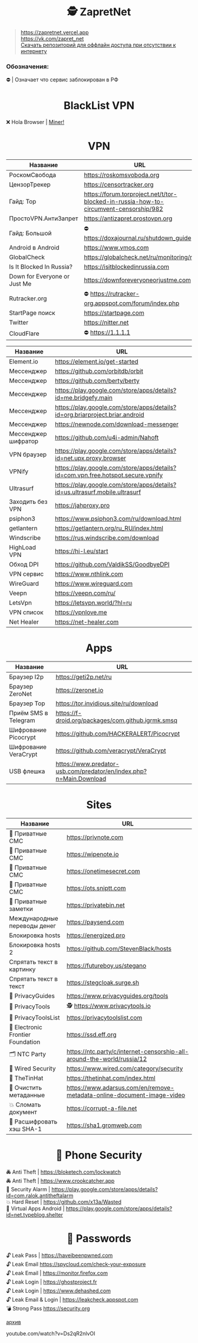 <h1 align="center">🕵️‍ ZapretNet</h1>

> https://zapretnet.vercel.app
> <br>
> https://vk.com/zapret_net
> <br>
> [Скачать репозиторий для оффлайн доступа при отсутствии к интернету](https://github.com/jestxfot/ZapretNet/archive/refs/heads/main.zip) 

### Обозначения:
⛔ | Означает что сервис заблокирован в РФ

<h1 align="center">BlackList VPN</h1>

❌ Hola Browser | [Miner!](https://www.virustotal.com/gui/file/58357489ac2cee4e5cc93d5f5011c9af5a20f1ddbf2021070fb9859a18e4bf03/detection)

<h1 align="center">VPN</h1>

| Название | URL | 
| --- | --- |
| РоскомСвобода | https://roskomsvoboda.org
| ЦензорТрекер | https://censortracker.org
| Гайд: Тор | https://forum.torproject.net/t/tor-blocked-in-russia-how-to-circumvent-censorship/982
| ПростоVPN.АнтиЗапрет | https://antizapret.prostovpn.org
| Гайд: Большой | ⛔‍ https://doxajournal.ru/shutdown_guide
| Android в Android | https://www.vmos.com
| GlobalCheck | https://globalcheck.net/ru/monitoring/ru
| Is It Blocked In Russia? | https://isitblockedinrussia.com
| Down for Everyone or Just Me | https://downforeveryoneorjustme.com
| Rutracker.org | ⛔‍ https://rutracker-org.appspot.com/forum/index.php
| StartPage поиск | https://startpage.com 
| Twitter | https://nitter.net
| CloudFlare | ⛔ https://1.1.1.1

| Название | URL | 
| --- | --- |
| Element.io | https://element.io/get-started
| Мессенджер | https://github.com/orbitdb/orbit
| Мессенджер | https://github.com/berty/berty
| Мессенджер | https://play.google.com/store/apps/details?id=me.bridgefy.main
| Мессенджер | https://play.google.com/store/apps/details?id=org.briarproject.briar.android
| Мессенджер | https://newnode.com/download-messenger
| Мессенджер шифратор | https://github.com/u4i-admin/Nahoft
| VPN браузер | https://play.google.com/store/apps/details?id=net.upx.proxy.browser
| VPNify | https://play.google.com/store/apps/details?id=com.vpn.free.hotspot.secure.vpnify
| Ultrasurf | https://play.google.com/store/apps/details?id=us.ultrasurf.mobile.ultrasurf
| Заходить без VPN | https://jahproxy.pro
| psiphon3 | https://www.psiphon3.com/ru/download.html
| getlantern | https://getlantern.org/ru_RU/index.html
| Windscribe | https://rus.windscribe.com/download
| HighLoad VPN | https://hi-l.eu/start
| Обход DPI | https://github.com/ValdikSS/GoodbyeDPI
| VPN сервис | https://www.nthlink.com
| WireGuard | https://www.wireguard.com
| Veepn | https://veepn.com/ru/
| LetsVpn | https://letsvpn.world/?hl=ru
| VPN список | https://vpnlove.me
| Net Healer | https://net-healer.com

<h1 align="center">Apps</h1>

| Название | URL | 
| --- | --- |
| Браузер I2p | https://geti2p.net/ru
| Браузер ZeroNet | https://zeronet.io
| Браузер Тор | https://tor.invidious.site/ru/download
| Приём SMS в Telegram | https://f-droid.org/packages/com.github.igrmk.smsq
| Шифрование Picocrypt | https://github.com/HACKERALERT/Picocrypt
| Шифрование VeraCrypt | https://github.com/veracrypt/VeraCrypt
| USB флешка | https://www.predator-usb.com/predator/en/index.php?n=Main.Download

<h1 align="center">Sites</h1>

| Название | URL | 
| --- | --- |
| 💬 Приватные СМС | https://privnote.com
| 💬 Приватные СМС | https://wipenote.io
| 💬 Приватные СМС | https://onetimesecret.com
| 💬 Приватные СМС | https://ots.sniptt.com
| 📝 Приватные заметки | https://privatebin.net
| Международные переводы денег | https://paysend.com
| Блокировка hosts | https://energized.pro
| Блокировка hosts 2 | https://github.com/StevenBlack/hosts
| Спрятать текст в картинку | https://futureboy.us/stegano
| Спрятать текст в текст | https://stegcloak.surge.sh
| 🔐 PrivacyGuides | https://www.privacyguides.org/tools
| 🔐 PrivacyTools | 🕵️‍ https://www.privacytools.io
| 🔐 PrivacyToolsList | https://privacytoolslist.com
| 🔐 Electronic Frontier Foundation | https://ssd.eff.org
| 🗂 NTC Party | https://ntc.party/c/internet-censorship-all-around-the-world/russia/12
| 📰 Wired Security | https://www.wired.com/category/security
| 📰 TheTinHat | https://thetinhat.com/index.html
| 🧹 Очистить метаданные | https://www.adarsus.com/en/remove-metadata-online-document-image-video
| 💥 Сломать документ | https://corrupt-a-file.net
| 🔐 Расшифровать хэш SHA-1 | https://sha1.gromweb.com

<h1 align="center">📲 Phone Security</h1>

🚔 Anti Theft | https://bloketech.com/lockwatch
<br>
🚔 Anti Theft | https://www.crookcatcher.app
<br>
🚨 Security Alarm | https://play.google.com/store/apps/details?id=com.ralok.antitheftalarm
<br>
💥 Hard Reset | https://github.com/x13a/Wasted
<br>
🚪 Virtual Apps Android | https://play.google.com/store/apps/details?id=net.typeblog.shelter

<h1 align="center">🔐 Passwords</h1>

🔓 Leak Pass | https://haveibeenpwned.com
<br>
🔓 Leak Email https://spycloud.com/check-your-exposure
<br>
🔓 Leak Email | https://monitor.firefox.com
<br>
🔓 Leak Login | https://ghostproject.fr
<br>
🔓 Leak Login | https://www.dehashed.com
<br>
🔓 Leak Email & Login | https://leakcheck.appspot.com
<br>
💣 Strong Pass https://security.org


[архив](https://www.google.com/search?newwindow=1&client=ms-android-huawei&sxsrf=APq-WBtb39ELR0WIfWuTG2PGj9E6of7SAw:1646724219424&q=VPNify+-+Unlimited+Fast+VPN&si=ANhW_NoJ2qnokM-_T1OcSbqtuEZwAV8ODco_30MwEyRWOUwArx4Aqw_cTIoawlpAHdMIEkDi6QIGf3bh6g7c_dZSF-yCPjNgZPr2SibLpSrh9SF3ODpMtPGuXGmoLG-FLc8DFWAKXE8sAjpSmA_rCE5m01KCdlH_ItrdatZQP_EM1lMw2c5RinJjhPCYSanvNagvIQYDB-cvu2JOkSurwFBENcUvodA2OpUT8W-YcetGkGwkDKT9Nokr0U7afKWh1Koh46aRoytmF1Mjyv-fZZpQGke21hab-kOHrkvLMBXi-gH8yqs4U06gOywKC4se26RMNTpBQsKTglf5FWf0Kk7NQwPbdHKtDw%3D%3D&sa=X&ved=2ahUKEwjEyJDh_bX2AhXGEcAKHY5OA-YQgOQBegQIFRAE&biw=424&bih=782&dpr=2.55)

youtube.com/watch?v=Ds2qR2nlvOI

